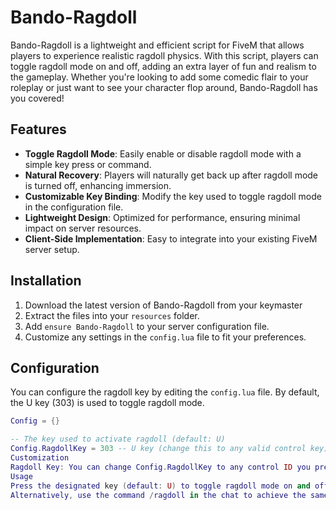 # Bando-Ragdoll

Bando-Ragdoll is a lightweight and efficient script for FiveM that allows players to experience realistic ragdoll physics. With this script, players can toggle ragdoll mode on and off, adding an extra layer of fun and realism to the gameplay. Whether you're looking to add some comedic flair to your roleplay or just want to see your character flop around, Bando-Ragdoll has you covered!

## Features

- **Toggle Ragdoll Mode**: Easily enable or disable ragdoll mode with a simple key press or command.
- **Natural Recovery**: Players will naturally get back up after ragdoll mode is turned off, enhancing immersion.
- **Customizable Key Binding**: Modify the key used to toggle ragdoll mode in the configuration file.
- **Lightweight Design**: Optimized for performance, ensuring minimal impact on server resources.
- **Client-Side Implementation**: Easy to integrate into your existing FiveM server setup.

## Installation

1. Download the latest version of Bando-Ragdoll from your keymaster
2. Extract the files into your `resources` folder.
3. Add `ensure Bando-Ragdoll` to your server configuration file.
4. Customize any settings in the `config.lua` file to fit your preferences.

## Configuration

You can configure the ragdoll key by editing the `config.lua` file. By default, the U key (303) is used to toggle ragdoll mode.

```lua
Config = {}

-- The key used to activate ragdoll (default: U)
Config.RagdollKey = 303 -- U key (change this to any valid control key)
Customization
Ragdoll Key: You can change Config.RagdollKey to any control ID you prefer. The default is the U key (303). If you want to use a different key, consult the FiveM control list for the appropriate control ID.
Usage
Press the designated key (default: U) to toggle ragdoll mode on and off.
Alternatively, use the command /ragdoll in the chat to achieve the same effect.
